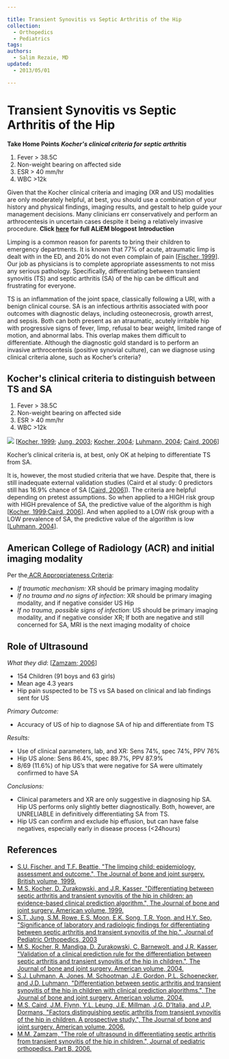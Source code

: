 ```yaml
---

title: Transient Synovitis vs Septic Arthritis of the Hip
collection:
  - Orthopedics
  - Pediatrics
tags:
authors:
  - Salim Rezaie, MD
updated:
  - 2013/05/01

---
```


# Transient Synovitis vs Septic Arthritis of the Hip

**Take Home Points**
***Kocher's clinical criteria for septic arthritis***

1.  Fever &gt; 38.5C
2.  Non-weight bearing on affected side
3.  ESR &gt; 40 mm/hr
4.  WBC &gt;12k

Given that the Kocher clinical criteria and imaging (XR and US) modalities are only moderately helpful, at best, you should use a combination of your history and physical findings, imaging results, and gestalt to help guide your management decisions. Many clinicians err conservatively and perform an arthrocentesis in uncertain cases despite it being a relatively invasive procedure.
**Click [here](http://academiclifeinem.com/transient-synovitis-vs-septic-arthritis-of-the-hip/) for full ALiEM blogpost**
**Introduction**

Limping is a common reason for parents to bring their children to emergency departments. It is known that 77% of acute, atraumatic limp is dealt with in the ED, and 20% do not even complain of pain \[[Fischer, 1999](http://www.ncbi.nlm.nih.gov/pubmed/10615981)\]. Our job as physicians is to complete appropriate assessments to not miss any serious pathology. Specifically, differentiating between transient synovitis (TS) and septic arthritis (SA) of the hip can be difficult and frustrating for everyone.

TS is an inflammation of the joint space, classically following a URI, with a benign clinical course. SA is an infectious arthritis associated with poor outcomes with diagnostic delays, including osteonecrosis, growth arrest, and sepsis. Both can both present as an atraumatic, acutely irritable hip with progressive signs of fever, limp, refusal to bear weight, limited range of motion, and abnormal labs. This overlap makes them difficult to differentiate. Although the diagnostic gold standard is to perform an invasive arthrocentesis (positive synovial culture), can we diagnose using clinical criteria alone, such as Kocher’s criteria?

## Kocher's clinical criteria to distinguish between TS and SA

1.  Fever &gt; 38.5C
2.  Non-weight bearing on affected side
3.  ESR &gt; 40 mm/hr
4.  WBC &gt;12k

![](https://d2p53dh3qxfm0x.cloudfront.net/uploads/img/1jy/2/a/3c540f11-f2e8-5c2d-82c2-6c64cd326cae/640.png)
\[[Kocher, 1999](http://www.ncbi.nlm.nih.gov/pubmed/10608376); [Jung, 2003](http://www.ncbi.nlm.nih.gov/pubmed/12724602); [Kocher, 2004](http://www.ncbi.nlm.nih.gov/pubmed/15292409); [Luhmann, 2004](http://www.ncbi.nlm.nih.gov/pubmed/15118038); [Caird, 2006](%20http://www.ncbi.nlm.nih.gov/pubmed/16757758)\]

Kocher’s clinical criteria is, at best, only OK at helping to differentiate TS from SA.

It is, however, the most studied criteria that we have. Despite that, there is still inadequate external validation studies (Caird et al study: 0 predictors still has 16.9% chance of SA \[[Caird, 2006](http://www.ncbi.nlm.nih.gov/pubmed/16757758)\]). The criteria are helpful depending on pretest assumptions. So when applied to a HIGH risk group with HIGH prevalence of SA, the predictive value of the algorithm is high \[[Kocher, 1999](http://www.ncbi.nlm.nih.gov/pubmed/10608376);[Caird, 2006](http://www.ncbi.nlm.nih.gov/pubmed/16757758)\]. And when applied to a LOW risk group with a LOW prevalence of SA, the predictive value of the algorithm is low \[[Luhmann, 2004](http://www.ncbi.nlm.nih.gov/pubmed/15118038)\].

## American College of Radiology (ACR) and initial imaging modality

Per the[ ACR Appropriateness Criteria](http://www.guideline.gov/content.aspx?id=37914):
-   *If traumatic mechanism:* XR should be primary imaging modality
-   *If no trauma and no signs of infection*: XR should be primary imaging modality, and if negative consider US Hip
-   *If no trauma, possible signs of infection*: US should be primary imaging modality, and if negative consider XR; If both are negative and still concerned for SA, MRI is the next imaging modality of choice

## Role of Ultrasound 

*What they did*: \[[Zamzam; 2006](http://www.ncbi.nlm.nih.gov/pubmed/17001248)\]
-   154 Children (91 boys and 63 girls)
-   Mean age 4.3 years
-   Hip pain suspected to be TS vs SA based on clinical and lab findings sent for US

*Primary Outcome:*
-   Accuracy of US of hip to diagnose SA of hip and differentiate from TS

*Results:*
-   Use of clinical parameters, lab, and XR: Sens 74%, spec 74%, PPV 76%
-   Hip US alone: Sens 86.4%, spec 89.7%, PPV 87.9%
-   8/69 (11.6%) of hip US’s that were negative for SA were ultimately confirmed to have SA

*Conclusions:*
-   Clinical parameters and XR are only suggestive in diagnosing hip SA. Hip US performs only slightly better diagnostically. Both, however, are UNRELIABLE in definitively differentiating SA from TS.
-   Hip US can confirm and exclude hip effusion, but can have false negatives, especially early in disease process (&lt;24hours)

## References

-   [S.U. Fischer, and T.F. Beattie, "The limping child: epidemiology, assessment and outcome.", The Journal of bone and joint surgery. British volume, 1999.](http://www.ncbi.nlm.nih.gov/pubmed/10615981)
-   [M.S. Kocher, D. Zurakowski, and J.R. Kasser, "Differentiating between septic arthritis and transient synovitis of the hip in children: an evidence-based clinical prediction algorithm.", The Journal of bone and joint surgery. American volume, 1999.](http://www.ncbi.nlm.nih.gov/pubmed/10608376)
-   [S.T. Jung, S.M. Rowe, E.S. Moon, E.K. Song, T.R. Yoon, and H.Y. Seo, "Significance of laboratory and radiologic findings for differentiating between septic arthritis and transient synovitis of the hip.", Journal of Pediatric Orthopedics, 2003](http://www.ncbi.nlm.nih.gov/pubmed/12724602)
-   [M.S. Kocher, R. Mandiga, D. Zurakowski, C. Barnewolt, and J.R. Kasser, "Validation of a clinical prediction rule for the differentiation between septic arthritis and transient synovitis of the hip in children.", The Journal of bone and joint surgery. American volume, 2004.](http://www.ncbi.nlm.nih.gov/pubmed/15292409)
-   [S.J. Luhmann, A. Jones, M. Schootman, J.E. Gordon, P.L. Schoenecker, and J.D. Luhmann, "Differentiation between septic arthritis and transient synovitis of the hip in children with clinical prediction algorithms.", The Journal of bone and joint surgery. American volume, 2004.](http://www.ncbi.nlm.nih.gov/pubmed/15118038)
-   [M.S. Caird, J.M. Flynn, Y.L. Leung, J.E. Millman, J.G. D'Italia, and J.P. Dormans, "Factors distinguishing septic arthritis from transient synovitis of the hip in children. A prospective study.", The Journal of bone and joint surgery. American volume, 2006.](http://www.ncbi.nlm.nih.gov/pubmed/16757758)
-   [M.M. Zamzam, "The role of ultrasound in differentiating septic arthritis from transient synovitis of the hip in children.", Journal of pediatric orthopedics. Part B, 2006.](http://www.ncbi.nlm.nih.gov/pubmed/17001248)
